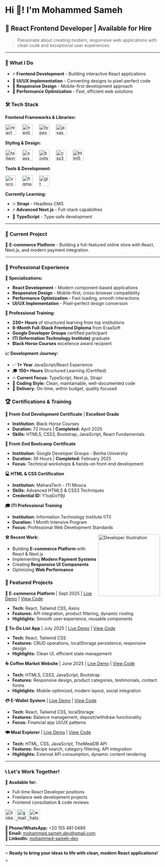 # Hi 👋! I'm Mohammed Sameh

## 🚀 React Frontend Developer | Available for Hire

> Passionate about creating modern, responsive web applications with clean code and exceptional user experiences.

---
<!-- hello -->
### 💼 What I Do
- ⚡ **Frontend Development** - Building interactive React applications
- 🎨 **UI/UX Implementation** - Converting designs to pixel-perfect code
- 📱 **Responsive Design** - Mobile-first development approach
- 🔧 **Performance Optimization** - Fast, efficient web solutions

### 🛠️ Tech Stack

**Frontend Frameworks & Libraries:**
<div align="left">
  <img src="https://cdn.jsdelivr.net/gh/devicons/devicon/icons/react/react-original.svg" height="35" alt="react logo" title="React" />
  <img width="12" />
  <img src="https://cdn.jsdelivr.net/gh/devicons/devicon/icons/nextjs/nextjs-original.svg" height="35" alt="nextjs logo" title="Next.js" />
  <img width="12" />
  <img src="https://cdn.jsdelivr.net/gh/devicons/devicon/icons/typescript/typescript-original.svg" height="35" alt="typescript logo" title="TypeScript" />
  <img width="12" />
  <img src="https://cdn.jsdelivr.net/gh/devicons/devicon/icons/javascript/javascript-original.svg" height="35" alt="javascript logo" title="JavaScript" />
</div>

**Styling & Design:**
<div align="left">
  <img src="https://cdn.jsdelivr.net/gh/devicons/devicon/icons/tailwindcss/tailwindcss-original-wordmark.svg" height="35" alt="tailwindcss logo" title="Tailwind CSS" />
  <img width="12" />
  <img src="https://cdn.jsdelivr.net/gh/devicons/devicon/icons/sass/sass-original.svg" height="35" alt="sass logo" title="Sass" />
  <img width="12" />
  <img src="https://cdn.jsdelivr.net/gh/devicons/devicon/icons/bootstrap/bootstrap-original.svg" height="35" alt="bootstrap logo" title="Bootstrap" />
  <img width="12" />
  <img src="https://cdn.jsdelivr.net/gh/devicons/devicon/icons/css3/css3-original.svg" height="35" alt="css3 logo" title="CSS3" />
  <img width="12" />
  <img src="https://cdn.jsdelivr.net/gh/devicons/devicon/icons/html5/html5-original.svg" height="35" alt="html5 logo" title="HTML5" />
</div>

**Tools & Development:**
<div align="left">
  <img src="https://cdn.jsdelivr.net/gh/devicons/devicon/icons/vscode/vscode-original.svg" height="35" alt="vscode logo" title="VS Code" />
  <img width="12" />
  <img src="https://cdn.jsdelivr.net/gh/devicons/devicon/icons/figma/figma-original.svg" height="35" alt="figma logo" title="Figma" />
  <img width="12" />
  <img src="https://cdn.jsdelivr.net/gh/devicons/devicon/icons/git/git-original.svg" height="35" alt="git logo" title="Git" />
</div>

**Currently Learning:**
- 🔥 **Strapi** - Headless CMS
- ⚡ **Advanced Next.js** - Full-stack capabilities
- 💪 **TypeScript** - Type-safe development

---

### 🎯 Current Project
🛒 **E-commerce Platform** - Building a full-featured online store with React, Next.js, and modern payment integration.

---

### 💼 Professional Experience

**🎯 Specializations:**
- **React Development** - Modern component-based applications
- **Responsive Design** - Mobile-first, cross-browser compatibility  
- **Performance Optimization** - Fast loading, smooth interactions
- **UI/UX Implementation** - Pixel-perfect design conversion

**🏅 Professional Training:**
- **230+ Hours** of structured learning from top institutions
- **6-Month Full-Stack Frontend Diploma** from EraaSoft
- **Google Developer Groups** certified participant
- **ITI (Information Technology Institute)** graduate
- **Black Horse Courses** excellence award recipient

**📈 Development Journey:**
- ✅ **1+ Year** JavaScript/React Experience
- 🎓 **150+ Hours** Structured Learning (Certified)
- 🔥 **Current Focus:** TypeScript, Next.js, Strapi
- 💪 **Coding Style:** Clean, maintainable, well-documented code
- 🚀 **Delivery:** On-time, within budget, quality focused

### 🏆 Certifications & Training

**🎯 Front-End Development Certificate** | **Excellent Grade**
- **Institution:** Black Horse Courses
- **Duration:** 72 Hours | **Completed:** April 2025
- **Skills:** HTML5, CSS3, Bootstrap, JavaScript, React Fundamentals

**🚀 Front-End Bootcamp Certificate**
- **Institution:** Google Developer Groups - Benha University  
- **Duration:** 36 Hours | **Completed:** February 2025
- **Focus:** Technical workshops & hands-on front-end development

**💻 HTML & CSS Certification**
- **Institution:** MaharaTech - ITI Mooca
- **Skills:** Advanced HTML5 & CSS3 Techniques
- **Credential ID:** Y1sqGxYBjl

**🎓 ITI Professional Training**
- **Institution:** Information Technology Institute (ITI)
- **Duration:** 1 Month Intensive Program
- **Focus:** Professional Web Development Standards

<img align="right" height="200" src="https://wallpapercat.com/w/full/f/6/d/5823592-1030x1030-phone-hd-boy-programmer-wallpaper-photo.jpg" alt="Developer illustration" />

**🛠️ Recent Work:**
- Building **E-commerce Platform** with React & Next.js
- Implementing **Modern Payment Systems**
- Creating **Responsive UI Components**
- Optimizing **Web Performance**

### 🎯 Featured Projects

**🛒 E-commerce Platform** | Sept 2025 | [Live Demo](https://smart-shop-react-ecommerce-app-w47e.vercel.app/) | [View Code](https://github.com/mohammedsameh-dev/SmartShop-React-Ecommerce-App)
- **Tech:** React, Tailwind CSS, Axios
- **Features:** API integration, product filtering, dynamic routing
- **Highlights:** Smooth user experience, reusable components

**📝 To-Do List App** | July 2025 | [Live Demo](https://to-do-list-two-theta-10.vercel.app/) | [View Code](https://github.com/mohammedsameh-dev/To-Do-List)
- **Tech:** React, Tailwind CSS
- **Features:** CRUD operations, localStorage persistence, responsive design
- **Highlights:** Clean UI, efficient state management

**☕ Coffee Market Website** | June 2025 | [Live Demo](https://mohammedsameh-dev.github.io/Coffee-Market/) | [View Code](https://github.com/mohammedsameh-dev/Coffee-Market)
- **Tech:** HTML5, CSS3, JavaScript, Bootstrap
- **Features:** Responsive design, product categories, testimonials, contact forms
- **Highlights:** Mobile-optimized, modern layout, social integration

**💳 E-Wallet System** | [Live Demo](https://e-wallet-system.vercel.app/) | [View Code](https://github.com/mohammedsameh-dev/E-Wallet-System)
- **Tech:** React, Tailwind CSS, localStorage
- **Features:** Balance management, deposit/withdraw functionality
- **Focus:** Financial app UI/UX patterns

**🍽️ Meal Explorer** | [Live Demo](https://mohammedsameh-dev.github.io/Meal-Explorer/) | [View Code](https://github.com/mohammedsameh-dev/Meal-Explorer)
- **Tech:** HTML, CSS, JavaScript, TheMealDB API
- **Features:** Recipe search, category filtering, API integration
- **Highlights:** External API consumption, dynamic content rendering

---

### 📞 Let's Work Together!

**🔹 Available for:**
- Full-time React Developer positions
- Freelance web development projects
- Frontend consultation & code reviews

<div align="left">
  <a href="https://www.linkedin.com/in/mohammed-sameh-dev" target="_blank">
    <img src="https://img.shields.io/static/v1?message=LinkedIn&logo=linkedin&label=&color=0077B5&logoColor=white&labelColor=&style=for-the-badge" height="35" alt="linkedin logo" />
  </a>
  <a href="mailto:mohammed.sameh.dev@gmail.com" target="_blank">
    <img src="https://img.shields.io/static/v1?message=Gmail&logo=gmail&label=&color=D14836&logoColor=white&labelColor=&style=for-the-badge" height="35" alt="gmail logo" />
  </a>
  <a href="https://wa.me/201554810489" target="_blank">
    <img src="https://img.shields.io/static/v1?message=WhatsApp&logo=whatsapp&label=&color=25D366&logoColor=white&labelColor=&style=for-the-badge" height="35" alt="whatsapp logo" />
  </a>
</div>

**📱 Phone/WhatsApp:** +20 155 481 0489  
**📧 Email:** mohammed.sameh.dev@gmail.com  
**💼 LinkedIn:** [mohammed-sameh-dev](https://www.linkedin.com/in/mohammed-sameh-dev)

---

⭐ **Ready to bring your ideas to life with clean, modern React applications!** ⭐
